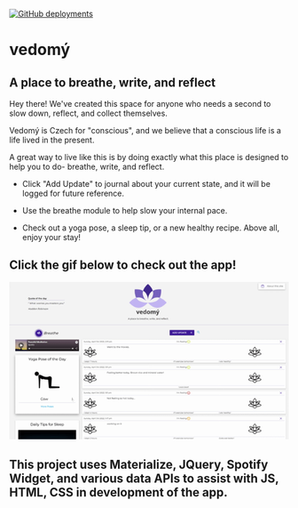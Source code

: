 [![GitHub deployments](https://img.shields.io/github/deployments/r0b4dams/vedomy/github-pages?logo=github&label=deploy)](https://r0b4dams.github.io/vedomy)

# vedomý

## A place to breathe, write, and reflect


Hey there! We've created this space for anyone who needs a second to slow down, reflect, and collect themselves.

Vedomý is Czech for "conscious", and we believe that a conscious life is a life lived in the present.

A great way to live like this is by doing exactly what this place is designed to help you to do- breathe, write, and reflect.

 - Click "Add Update" to journal about your current state, and it will be logged for future reference.

 - Use the breathe module to help slow your internal pace.

 - Check out a yoga pose, a sleep tip, or a new healthy recipe. Above all, enjoy your stay!

## Click the gif below to check out the app!

[![demo](./assets/images/vedomy-demo.gif)](https://r0b4dams.github.io/vedomy)

## This project uses Materialize, JQuery, Spotify Widget, and various data APIs to assist with JS, HTML, CSS in development of the app.
